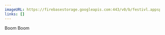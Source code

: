 ```yaml
---
imageURL: https://firebasestorage.googleapis.com:443/v0/b/festivl.appspot.com/o/userContent%2FD6E7E800-22DC-4C84-B51B-EDCF4D30705D.png?alt=media&token=33518f77-a0b5-4d8f-8d3c-fcd609cd696d
links: []
---
```

Boom Boom